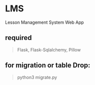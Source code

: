 # LMS
Lesson Management System Web App
## required
> Flask, Flask-Sqlalchemy, Pillow
## for migration or table Drop:
> python3 migrate.py
